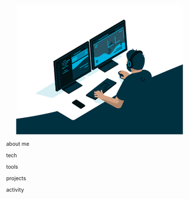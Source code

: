 <p align = "center">
  <img alt="Coder GIF" height=350 width=450 src=https://github.com/palameda/palameda/blob/main/assets/header.gif>
</p>
about me

tech

tools

projects

activity
